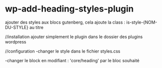 # wp-add-heading-styles-plugin
ajouter des styles aux blocs gutenberg, cela ajoute la class : is-style-{NOM-DU-STYLE} au titre

//installation
ajouter simplement le plugin dans le dossier des plugins wordpress

//configuration
-changer le style dans le fichier styles.css

-changer le block en modifiant : 'core/heading' par le bloc souhaité
